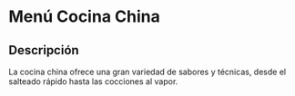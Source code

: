 # Menú Cocina China

## Descripción

La cocina china ofrece una gran variedad de sabores y técnicas, desde el salteado rápido hasta las cocciones al vapor.
